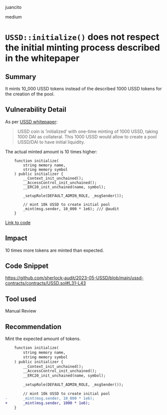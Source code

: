 juancito

medium

# `USSD::initialize()` does not respect the initial minting process described in the whitepaper

## Summary

It mints 10_000 USSD tokens instead of the described 1000 USSD tokens for the creation of the pool.

## Vulnerability Detail

As per [USSD whitepaper](https://github.com/USSDofficial/ussd-whitepaper/blob/main/whitepaper.pdf):

> USSD coin is ’initialized’ with one-time minting of 1000 USSD, taking 1000
DAI as collateral. This 1000 USSD would allow to create a pool USSD/DAI to
have initial liquidity.

The actual minted amount is 10 times higher:

```solidity
    function initialize(
        string memory name,
        string memory symbol
    ) public initializer {
        __Context_init_unchained();
        __AccessControl_init_unchained();
        __ERC20_init_unchained(name, symbol);

        _setupRole(DEFAULT_ADMIN_ROLE, _msgSender());

        // mint 10k USSD to create initial pool
        _mint(msg.sender, 10_000 * 1e6); /// @audit
    }
```

[Link to code](https://github.com/sherlock-audit/2023-05-USSD/blob/main/ussd-contracts/contracts/USSD.sol#L31-L43)

## Impact

10 times more tokens are minted than expected.

## Code Snippet

https://github.com/sherlock-audit/2023-05-USSD/blob/main/ussd-contracts/contracts/USSD.sol#L31-L43

## Tool used

Manual Review

## Recommendation

Mint the expected amount of tokens.

```diff
    function initialize(
        string memory name,
        string memory symbol
    ) public initializer {
        __Context_init_unchained();
        __AccessControl_init_unchained();
        __ERC20_init_unchained(name, symbol);

        _setupRole(DEFAULT_ADMIN_ROLE, _msgSender());

        // mint 10k USSD to create initial pool
-       _mint(msg.sender, 10_000 * 1e6);
+       _mint(msg.sender, 1000 * 1e6);
    }
```